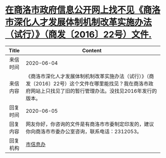 # <a href="http://www.shangluo.gov.cn/zmhd/ldxxxx.jsp?urltype=leadermail.LeaderMailContentUrl&wbtreeid=1112&leadermailid=5972">在商洛市政府信息公开网上找不见《商洛市深化人才发展体制机制改革实施办法（试行）》（商发〔2016〕22号）文件.</a>
| Title |                                        Content                                         |
|:-----:|----------------------------------------------------------------------------------------|
| 来信时间  | 2020-06-04                                                                             |
| 来信内容  | 《商洛市深化人才发展体制机制改革实施办法（试行）》（商发〔2016〕22号）这个文件在哪里能找见？我在商洛市政府网站上只找见了旧的暂行管理办法。没找见2016年发行的版本。 |
| 回复时间  | 2020-06-05                                                                             |
| 回复内容  | 网友你好，你咨询的文件是有商洛市市委制定印发的，建议你向商洛市市委办公室咨询，联系电话：2312053。                                   |
| 回复机构  | <a href="../../categories/agencies/市信息办.md">市信息办</a>                                   |